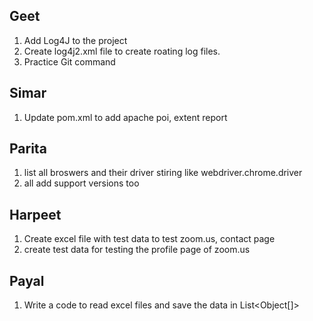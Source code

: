 ## Geet
1. Add Log4J to the project 
2. Create log4j2.xml file to create roating log files.
3. Practice Git command

## Simar 
1. Update pom.xml to add apache poi, extent report

## Parita
1. list all broswers and their driver stiring like webdriver.chrome.driver
2. all add support versions too

## Harpeet
1. Create excel file with test data to test zoom.us, contact page 
2. create test data for testing the profile page of zoom.us

## Payal
1. Write a code to read excel files and save the data in List<Object[]>
